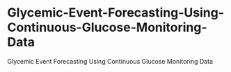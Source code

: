 # Glycemic-Event-Forecasting-Using-Continuous-Glucose-Monitoring-Data
Glycemic Event Forecasting Using Continuous Glucose Monitoring  Data
